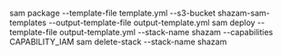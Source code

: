 sam package --template-file template.yml --s3-bucket shazam-sam-templates --output-template-file output-template.yml 
sam deploy --template-file output-template.yml --stack-name shazam --capabilities CAPABILITY_IAM 
sam delete-stack --stack-name shazam